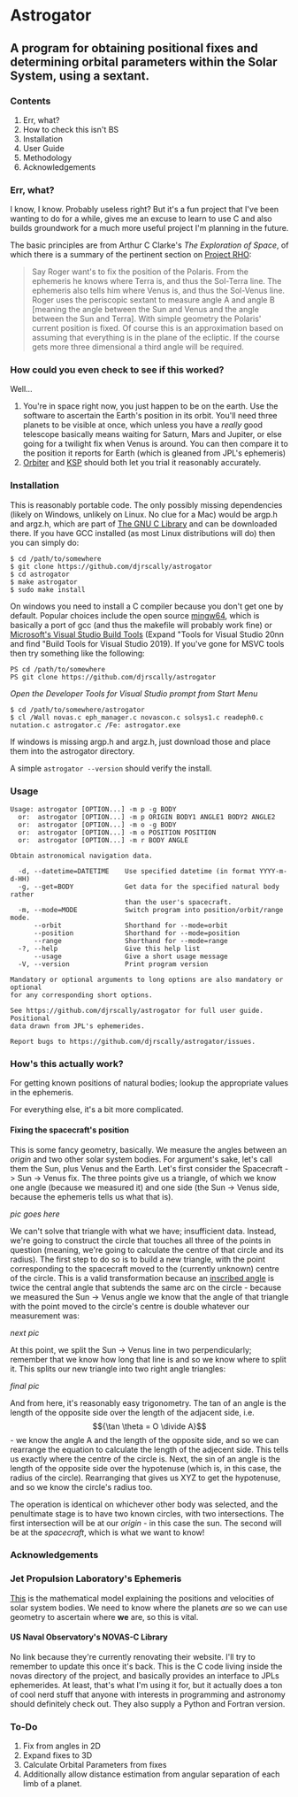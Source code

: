 # Astrogator
## A program for obtaining positional fixes and determining orbital parameters within the Solar System, using a sextant.

### Contents

1. Err, what?
2. How to check this isn't BS
3. Installation
4. User Guide
5. Methodology
6. Acknowledgements

### Err, what?

I know, I know. Probably useless right? But it's a fun project that I've been wanting to do for a while, gives me an excuse to learn to use C and also builds groundwork for a much more useful project I'm planning in the future.

The basic principles are from Arthur C Clarke's _The Exploration of Space_, of which there is a summary of the pertinent section on [Project RHO](http://www.projectrho.com/public_html/rocket/astrodeck.php#keepingontrack):

> Say Roger want's to fix the position of the Polaris. From the ephemeris he knows where Terra is, and thus the Sol-Terra line. The ephemeris also tells him where Venus is, and thus the Sol-Venus line. Roger uses the periscopic sextant to measure angle A and angle B [meaning the angle between the Sun and Venus and the angle between the Sun and Terra]. With simple geometry the Polaris' current position is fixed. Of course this is an approximation based on assuming that everything is in the plane of the ecliptic. If the course gets more three dimensional a third angle will be required.

### How could you even check to see if this worked?

Well...

1. You're in space right now, you just happen to be on the earth. Use the software to ascertain the Earth's position in its orbit. You'll need three planets to be visible at once, which unless you have a _really_ good telescope basically means waiting for Saturn, Mars and Jupiter, or else going for a twilight fix when Venus is around. You can then compare it to the position it reports for Earth (which is gleaned from JPL's ephemeris)
2. [Orbiter](http://orbit.medphys.ucl.ac.uk/download.html) and [KSP](https://www.kerbalspaceprogram.com/) should both let you trial it reasonably accurately.

### Installation

This is reasonably portable code. The only possibly missing dependencies (likely on Windows, unlikely on Linux. No clue for a Mac) would be argp.h and argz.h, which are part of [The GNU C Library](https://www.gnu.org/software/libc/) and can be downloaded there. If you have GCC installed (as most Linux distributions will do) then you can simply do:

```
$ cd /path/to/somewhere
$ git clone https://github.com/djrscally/astrogator
$ cd astrogator
$ make astrogator
$ sudo make install
```

On windows you need to install a C compiler because you don't get one by default. Popular choices include the open source [mingw64](https://mingw-w64.org/doku.php), which is basically a port of gcc (and thus the makefile will probably work fine) or [Microsoft's Visual Studio Build Tools](https://visualstudio.microsoft.com/downloads/) (Expand "Tools for Visual Studio 20nn and find "Build Tools for Visual Studio 2019). If you've gone for MSVC tools then try something like the following:

```
PS cd /path/to/somewhere
PS git clone https://github.com/djrscally/astrogator
```
_Open the Developer Tools for Visual Studio prompt from Start Menu_
```
$ cd /path/to/somewhere/astrogator
$ cl /Wall novas.c eph_manager.c novascon.c solsys1.c readeph0.c nutation.c astrogator.c /Fe: astrogator.exe
```

If windows is missing argp.h and argz.h, just download those and place them into the astrogator directory.

A simple `astrogator --version` should verify the install. 

### Usage
```
Usage: astrogator [OPTION...] -m p -g BODY
  or:  astrogator [OPTION...] -m p ORIGIN BODY1 ANGLE1 BODY2 ANGLE2
  or:  astrogator [OPTION...] -m o -g BODY
  or:  astrogator [OPTION...] -m o POSITION POSITION
  or:  astrogator [OPTION...] -m r BODY ANGLE

Obtain astronomical navigation data.

  -d, --datetime=DATETIME    Use specified datetime (in format YYYY-m-d-HH)
  -g, --get=BODY             Get data for the specified natural body rather
                             than the user's spacecraft.
  -m, --mode=MODE            Switch program into position/orbit/range mode.
      --orbit                Shorthand for --mode=orbit
      --position             Shorthand for --mode=position
      --range                Shorthand for --mode=range
  -?, --help                 Give this help list
      --usage                Give a short usage message
  -V, --version              Print program version

Mandatory or optional arguments to long options are also mandatory or optional
for any corresponding short options.

See https://github.com/djrscally/astrogator for full user guide. Positional
data drawn from JPL's ephemerides.

Report bugs to https://github.com/djrscally/astrogator/issues.
```

### How's this actually work?

For getting known positions of natural bodies; lookup the appropriate values in the ephemeris. 

For everything else, it's a bit more complicated. 

#### Fixing the spacecraft's position

This is some fancy geometry, basically. We measure the angles between an _origin_ and two other solar system bodies. For argument's sake, let's call them the Sun, plus Venus and the Earth. Let's first consider the Spacecraft -> Sun -> Venus fix. The three points give us a triangle, of which we know one angle (because we measured it) and one side (the Sun -> Venus side, because the ephemeris tells us what that is).

_pic goes here_

We can't solve that triangle with what we have; insufficient data. Instead, we're going to construct the circle that touches all three of the points in question (meaning, we're going to calculate the centre of that circle and its radius). The first step to do so is to build a new triangle, with the point corresponding to the spacecraft moved to the (currently unknown) centre of the circle. This is a valid transformation because an [inscribed angle](https://en.wikipedia.org/wiki/Inscribed_angle) is twice the central angle that subtends the same arc on the circle - because we measured the Sun -> Venus angle we know that the angle of that triangle with the point moved to the circle's centre is double whatever our measurement was:

_next pic_

At this point, we split the Sun -> Venus line in two perpendicularly; remember that we know how long that line is and so we know where to split it. This splits our new triangle into two right angle triangles:

_final pic_

And from here, it's reasonably easy trigonometry. The tan of an angle is the length of the opposite side over the length of the adjacent side, i.e. $${\tan \theta = O \divide A}$$   - we know the angle A and the length of the opposite side, and so we can rearrange the equation to calculate the length of the adjecent side. This tells us exactly where the centre of the circle is. Next, the sin of an angle is the length of the opposite side over the hypotenuse (which is, in this case, the radius of the circle). Rearranging that gives us XYZ to get the hypotenuse, and so we know the circle's radius too.

The operation is identical on whichever other body was selected, and the penultimate stage is to have two known circles, with two intersections. The first intersection will be at our _origin_ - in this case the sun. The second will be at the _spacecraft_, which is what we want to know!

### Acknowledgements

### Jet Propulsion Laboratory's Ephemeris
[This](https://ssd.jpl.nasa.gov/?ephemerides) is the mathematical model explaining the positions and velocities of solar system bodies. We need to know where the planets _are_ so we can use geometry to ascertain where **we** are, so this is vital.

#### US Naval Observatory's NOVAS-C Library
No link because they're currently renovating their website. I'll try to remember to update this once it's back. This is the C code living inside the novas directory of the project, and basically provides an interface to JPLs ephemerides. At least, that's what I'm using it for, but it actually does a ton of cool nerd stuff that anyone with interests in programming and astronomy should definitely check out. They also supply a Python and Fortran version.

### To-Do

1. Fix from angles in 2D
2. Expand fixes to 3D
3. Calculate Orbital Parameters from fixes
4. Additionally allow distance estimation from angular separation of each limb of a planet.